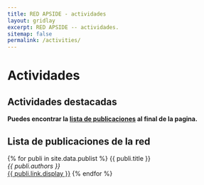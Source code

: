 ```yaml
---
title: RED APSIDE - actividades
layout: gridlay
excerpt: RED APSIDE -- actividades.
sitemap: false
permalink: /activities/
---
```

# Actividades

## Actividades destacadas

**Puedes encontrar la [lista de publicaciones](#lista-de-publicaciones-de-la-red) al final de la pagina.**

## Lista de publicaciones de la red

{% for publi in site.data.publist %}
  {{ publi.title }} <br />
  <em>{{ publi.authors }} </em><br /><a href="{{ publi.link.url }}">{{ publi.link.display }}</a>
{% endfor %}

